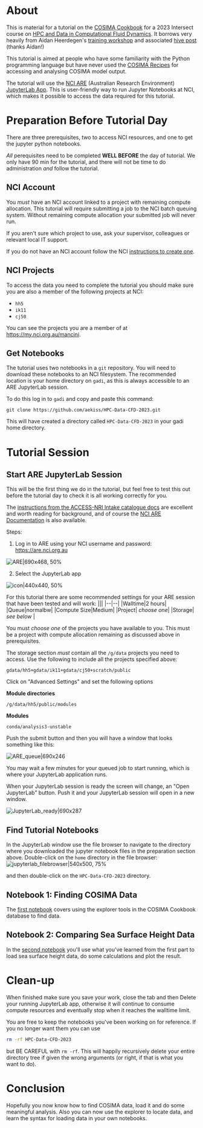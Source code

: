 # About

This is material for a tutorial on the [COSIMA Cookbook](https://github.com/COSIMA/cosima-cookbook) for a 2023 Intersect course on [HPC and Data in Computational Fluid Dynamics](https://intersect.org.au/education/collaborative-graduate-courses/3rd-collaborative-course/). It borrows very heavily from Aidan Heerdegen's [training workshop](https://github.com/ACCESS-Hive/cosima-training-workshop-2023) and associated [hive post](https://forum.access-hive.org.au/t/introduction-to-cosima-cookbook-data-explorer-and-access-nri-intake-catalog/1144) (thanks Aidan!)

This tutorial is aimed at people who have some familiarity with the Python programming language but have never used the [COSIMA Recipes](https://github.com/COSIMA/cosima-recipes) for accessing and analysing COSIMA model output.

The tutorial will use the [NCI ARE](https://opus.nci.org.au/display/Help/ARE+User+Guide) (Australian Research Environment) [JupyterLab App](https://opus.nci.org.au/display/Help/3.+JupyterLab+App). This is user-friendly way to run Jupyter Notebooks at NCI, which makes it possible to access the data required for this tutorial.

# Preparation Before Tutorial Day

There are three prerequisites, two to access NCI resources, and one to get the jupyter python notebooks.

*All* perequisites need to be completed **WELL BEFORE** the day of tutorial. We only have 90 min for the tutorial, and there will not be time to do administration *and* follow the tutorial.

## NCI Account

You *must* have an NCI account linked to a project with remaining compute allocation. This tutorial will require submitting a job to the NCI batch queuing system. Without remaining compute allocation your submitted job will never run.

If you aren't sure which project to use, ask your supervisor, colleagues or relevant local IT support.

If you do not have an NCI account follow the NCI [instructions to create one](https://opus.nci.org.au/display/Help/Setting+up+your+NCI+Account).

## NCI Projects 

To access the data you need to complete the tutorial you should make sure you are also a member of the following projects at NCI:

* `hh5`
* `ik11`
* `cj50`

You can see the projects you are a member of at https://my.nci.org.au/mancini.

## Get Notebooks

The tutorial uses two notebooks in a `git` repository. You will need to download these notebooks to an NCI filesystem. The recommended location is your home directory on `gadi`, as this is always accessible to an ARE JupyterLab session.

To do this log in to `gadi` and copy and paste this command:
```
git clone https://github.com/aekiss/HPC-Data-CFD-2023.git
```
This will have created a directory called `HPC-Data-CFD-2023` in your gadi home directory. 

# Tutorial Session

## Start ARE JupyterLab Session

This will be the first thing we do in the tutorial, but feel free to test this out before the tutorial day to check it is all working correctly for you.

The [instructions from the ACCESS-NRI Intake catalogue docs](https://access-nri-intake-catalog.readthedocs.io/en/latest/usage/how.html#using-the-catalog-on-the-are) are excellent and worth reading for background, and of course the [NCI ARE Documentation](https://opus.nci.org.au/display/Help/ARE+User+Guide) is also available.

Steps:
1. Log in to ARE using your NCI username and password: https://are.nci.org.au

![ARE|690x468, 50%](upload://831Tl4SXxv1HTBDLnfHD8XtyEmP.png)

2. Select the JupyterLab app

![icon|440x440, 50%](upload://uiwvajTDrrxLVqhmAybSTwAhHdF.png)


For this tutorial there are some recommended settings for your ARE session that have been tested and will work:
|||
|--|--|
|Walltime|2 hours|
|Queue|normalbw|
|Compute Size|Medium|
|Project| *choose one*|
|Storage| *see below* |

You must *choose one* of the projects you have available to you. This must be a project with compute allocation remaining as discussed above in prerequisites.

The storage section *must* contain all the `/g/data` projects you need to access. Use the following to include all the projects specified above:
```
gdata/hh5+gdata/ik11+gdata/cj50+scratch/public
```

Click on "Advanced Settings" and set the following options

**Module directories**
```
/g/data/hh5/public/modules
```

**Modules**
```
conda/analysis3-unstable
```

Push the submit button and then you will have a window that looks something like this:

![ARE_queue|690x246](upload://1KMmWJaFqGF4TaVUjgENgOdZTli.png)

You may wait a few minutes for your queued job to start running, which is where your JupyterLab application runs.

When your JupyterLab session is ready the screen will change, an "Open JupyterLab" button. Push it and your JupyterLab session will open in a new window.

![JupyterLab_ready|690x287](upload://puxjZ11pRjXtk9SNbUjDJZbi5Hz.jpeg)


## Find Tutorial Notebooks

In the JupyterLab window use the file browser to navigate to the directory where you downloaded the jupyter notebook files in the preparation section above. Double-click on the `home` directory in the file browser:
![jupyterlab_filebrowser|540x500, 75%](upload://8ecBWfgaKuDBRJiKjlptr1SSHXg.png)

and then double-click on the `HPC-Data-CFD-2023` directory.

## Notebook 1: Finding COSIMA Data

The [first notebook](https://github.com/aekiss/HPC-Data-CFD-2023/blob/main/Finding_COSIMA_data.ipynb) covers using the explorer tools in the COSIMA Cookbook database to find data.

## Notebook 2: Comparing Sea Surface Height Data

In the [second notebook](https://github.com/aekiss/HPC-Data-CFD-2023/blob/main/Sea_level.ipynb) you'll use what you've learned from the first part to load sea surface height data, do some calculations and plot the result.

# Clean-up

When finished make sure you save your work, close the tab and then Delete your running JupyterLab app, otherwise it will continue to consume compute resources and eventually stop when it reaches the walltime limit.

You are free to keep the notebooks you've been working on for reference. If you no longer want them you can use
```bash
rm -rf HPC-Data-CFD-2023
```
but BE CAREFUL with `rm -rf`. This will happily recursively delete your entire directory tree if given the wrong arguments (or right, if that is what you want to do).

# Conclusion

Hopefully you now know how to find COSIMA data, load it and do some meaningful analysis. Also you can now use the explorer to locate data, and learn the syntax for loading data in your own notebooks.
